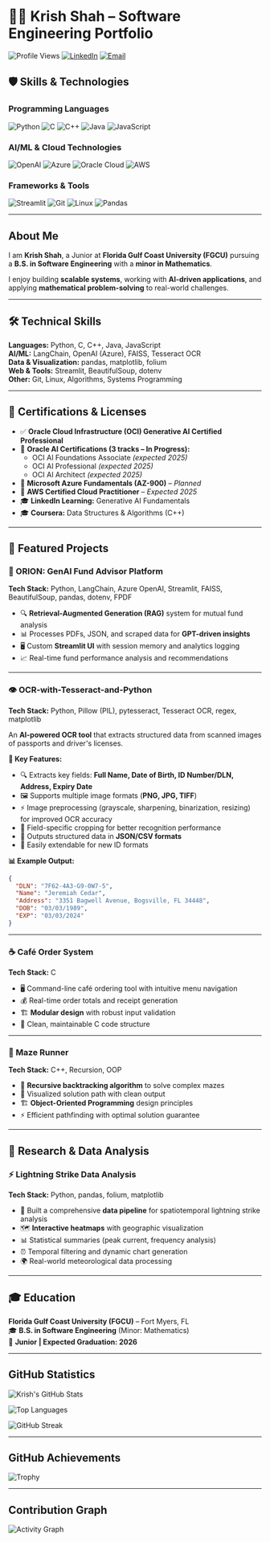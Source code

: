 # 👨‍💻 Krish Shah – Software Engineering Portfolio

![Profile Views](https://komarev.com/ghpvc/?username=krish-sshah&color=blue&style=flat-square)
[![LinkedIn](https://img.shields.io/badge/LinkedIn-Connect-blue?style=flat-square&logo=linkedin)](https://linkedin.com/in/krish-shah)
[![Email](https://img.shields.io/badge/Email-ksshah1283@eagle.fgcu.edu-red?style=flat-square&logo=gmail)](mailto:ksshah1283@eagle.fgcu.edu)

## 🛡️ Skills & Technologies

### Programming Languages
![Python](https://img.shields.io/badge/Python-3776AB?style=for-the-badge&logo=python&logoColor=white)
![C](https://img.shields.io/badge/C-00599C?style=for-the-badge&logo=c&logoColor=white)
![C++](https://img.shields.io/badge/C++-00599C?style=for-the-badge&logo=cplusplus&logoColor=white)
![Java](https://img.shields.io/badge/Java-ED8B00?style=for-the-badge&logo=java&logoColor=white)
![JavaScript](https://img.shields.io/badge/JavaScript-F7DF1E?style=for-the-badge&logo=javascript&logoColor=black)

### AI/ML & Cloud Technologies
![OpenAI](https://img.shields.io/badge/OpenAI-412991?style=for-the-badge&logo=openai&logoColor=white)
![Azure](https://img.shields.io/badge/Microsoft_Azure-0089D0?style=for-the-badge&logo=microsoft-azure&logoColor=white)
![Oracle Cloud](https://img.shields.io/badge/Oracle_Cloud-F80000?style=for-the-badge&logo=oracle&logoColor=white)
![AWS](https://img.shields.io/badge/AWS-232F3E?style=for-the-badge&logo=amazon-aws&logoColor=white)

### Frameworks & Tools
![Streamlit](https://img.shields.io/badge/Streamlit-FF4B4B?style=for-the-badge&logo=streamlit&logoColor=white)
![Git](https://img.shields.io/badge/Git-F05032?style=for-the-badge&logo=git&logoColor=white)
![Linux](https://img.shields.io/badge/Linux-FCC624?style=for-the-badge&logo=linux&logoColor=black)
![Pandas](https://img.shields.io/badge/Pandas-150458?style=for-the-badge&logo=pandas&logoColor=white)

---

## About Me

I am **Krish Shah**, a Junior at **Florida Gulf Coast University (FGCU)** pursuing a **B.S. in Software Engineering** with a **minor in Mathematics**.

I enjoy building **scalable systems**, working with **AI-driven applications**, and applying **mathematical problem-solving** to real-world challenges.

---

## 🛠 Technical Skills

**Languages:** Python, C, C++, Java, JavaScript  
**AI/ML:** LangChain, OpenAI (Azure), FAISS, Tesseract OCR  
**Data & Visualization:** pandas, matplotlib, folium  
**Web & Tools:** Streamlit, BeautifulSoup, dotenv  
**Other:** Git, Linux, Algorithms, Systems Programming

---

## 📜 Certifications & Licenses

- ✅ **Oracle Cloud Infrastructure (OCI) Generative AI Certified Professional**
- 🔄 **Oracle AI Certifications (3 tracks – In Progress):**
  - OCI AI Foundations Associate *(expected 2025)*
  - OCI AI Professional *(expected 2025)*
  - OCI AI Architect *(expected 2025)*
- 📅 **Microsoft Azure Fundamentals (AZ-900)** – *Planned*
- 📅 **AWS Certified Cloud Practitioner** – *Expected 2025*
- 🎓 **LinkedIn Learning:** Generative AI Fundamentals
- 🎓 **Coursera:** Data Structures & Algorithms (C++)

---

## 🚀 Featured Projects

### 🤖 ORION: GenAI Fund Advisor Platform
**Tech Stack:** Python, LangChain, Azure OpenAI, Streamlit, FAISS, BeautifulSoup, pandas, dotenv, FPDF

- 🔍 **Retrieval-Augmented Generation (RAG)** system for mutual fund analysis
- 📊 Processes PDFs, JSON, and scraped data for **GPT-driven insights**
- 🖥️ Custom **Streamlit UI** with session memory and analytics logging
- 📈 Real-time fund performance analysis and recommendations

---

### 👁️ OCR-with-Tesseract-and-Python
**Tech Stack:** Python, Pillow (PIL), pytesseract, Tesseract OCR, regex, matplotlib

An **AI-powered OCR tool** that extracts structured data from scanned images of passports and driver's licenses.

**🌟 Key Features:**
- 🔍 Extracts key fields: **Full Name, Date of Birth, ID Number/DLN, Address, Expiry Date**
- 🖼️ Supports multiple image formats (**PNG, JPG, TIFF**)
- ⚡ Image preprocessing (grayscale, sharpening, binarization, resizing) for improved OCR accuracy
- 🎯 Field-specific cropping for better recognition performance
- 📄 Outputs structured data in **JSON/CSV formats**
- 🔧 Easily extendable for new ID formats

**📊 Example Output:**
```json
{
  "DLN": "7F62-4A3-G9-0W7-5",
  "Name": "Jeremiah Cedar",
  "Address": "3351 Bagwell Avenue, Bogsville, FL 34448",
  "DOB": "03/03/1989",
  "EXP": "03/03/2024"
}
```

---

### ☕ Café Order System
**Tech Stack:** C

- 🖥️ Command-line café ordering tool with intuitive menu navigation
- 💰 Real-time order totals and receipt generation
- 🏗️ **Modular design** with robust input validation
- 🔧 Clean, maintainable C code structure

---

### 🧩 Maze Runner
**Tech Stack:** C++, Recursion, OOP

- 🔄 **Recursive backtracking algorithm** to solve complex mazes
- 🎨 Visualized solution path with clean output
- 🏗️ **Object-Oriented Programming** design principles
- ⚡ Efficient pathfinding with optimal solution guarantee

---

## 🔬 Research & Data Analysis

### ⚡ Lightning Strike Data Analysis
**Tech Stack:** Python, pandas, folium, matplotlib

- 🔧 Built a comprehensive **data pipeline** for spatiotemporal lightning strike analysis
- 🗺️ **Interactive heatmaps** with geographic visualization
- 📊 Statistical summaries (peak current, frequency analysis)
- ⏰ Temporal filtering and dynamic chart generation
- 🌍 Real-world meteorological data processing

---

## 🎓 Education

**Florida Gulf Coast University (FGCU)** – Fort Myers, FL  
🎓 **B.S. in Software Engineering** (Minor: Mathematics)  
📅 **Junior | Expected Graduation: 2026**

---

## GitHub Statistics

![Krish's GitHub Stats](https://github-readme-stats.vercel.app/api?username=krocks9903&show_icons=true&theme=radical&count_private=true)

![Top Languages](https://github-readme-stats.vercel.app/api/top-langs/?username=krocks9903&layout=compact&theme=radical)

![GitHub Streak](https://github-readme-streak-stats.herokuapp.com/?user=krocks9903&theme=radical)

---

## GitHub Achievements

![Trophy](https://github-profile-trophy.vercel.app/?username=krocks9903&theme=radical&column=7)

---

## Contribution Graph

![Activity Graph](https://github-readme-activity-graph.cyclic.app/graph?username=krocks9903&theme=radical)
